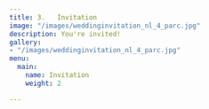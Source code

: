 ```yaml
---
title: 3.   Invitation
image: "/images/weddinginvitation_nl_4_parc.jpg"
description: You're invited!
gallery:
- "/images/weddinginvitation_nl_4_parc.jpg"
menu:
  main:
    name: Invitation
    weight: 2

---
```

